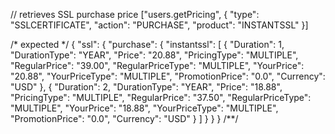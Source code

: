 // retrieves SSL purchase price
["users.getPricing", {
  "type": "SSLCERTIFICATE",
  "action": "PURCHASE",
  "product": "INSTANTSSL"
}]

/* expected */
{
  "ssl": {
    "purchase": {
      "instantssl": [
        {
          "Duration": 1,
          "DurationType": "YEAR",
          "Price": "20.88",
          "PricingType": "MULTIPLE",
          "RegularPrice": "39.00",
          "RegularPriceType": "MULTIPLE",
          "YourPrice": "20.88",
          "YourPriceType": "MULTIPLE",
          "PromotionPrice": "0.0",
          "Currency": "USD"
        },
        {
          "Duration": 2,
          "DurationType": "YEAR",
          "Price": "18.88",
          "PricingType": "MULTIPLE",
          "RegularPrice": "37.50",
          "RegularPriceType": "MULTIPLE",
          "YourPrice": "18.88",
          "YourPriceType": "MULTIPLE",
          "PromotionPrice": "0.0",
          "Currency": "USD"
        }
      ]
    }
  }
}
/**/